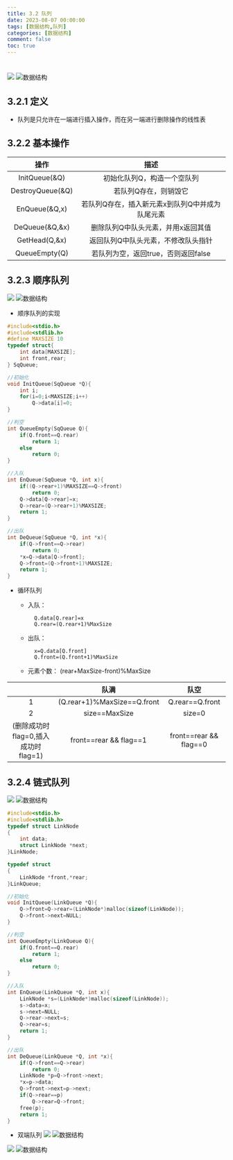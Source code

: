 ```yaml
---
title: 3.2 队列
date: 2023-08-07 00:00:00
tags: [数据结构,队列]
categories: [数据结构]
comment: false
toc: true
---
```

#
<!--more-->

![](../../../../themes/yilia/source/img/datastruct/3_stack/queue/1.png)
![数据结构](/img/datastruct/3_stack/queue/1.png)


## 3.2.1 定义
- 队列是只允许在一端进行插入操作，而在另一端进行删除操作的线性表

## 3.2.2 基本操作
|操作|描述|
|:---:|:---:|
|InitQueue(&Q)|初始化队列Q，构造一个空队列|
|DestroyQueue(&Q)|若队列Q存在，则销毁它|
|EnQueue(&Q,x)|若队列Q存在，插入新元素x到队列Q中并成为队尾元素|
|DeQueue(&Q,&x)|删除队列Q中队头元素，并用x返回其值|
|GetHead(Q,&x)|返回队列Q中队头元素，不修改队头指针|
|QueueEmpty(Q)|若队列为空，返回true，否则返回false|

## 3.2.3 顺序队列
![](../../../../themes/yilia/source/img/datastruct/3_stack/queue/2.png)
![数据结构](/img/datastruct/3_stack/queue/2.png)

- 顺序队列的实现
```c
#include<stdio.h>
#include<stdlib.h>
#define MAXSIZE 10
typedef struct{
    int data[MAXSIZE];
    int front,rear;
} SqQueue;

//初始化
void InitQueue(SqQueue *Q){
    int i;
    for(i=0;i<MAXSIZE;i++)
        Q->data[i]=0;
}

//判空
int QueueEmpty(SqQueue Q){
    if(Q.front==Q.rear)
        return 1;
    else
        return 0;
}

//入队
int EnQueue(SqQueue *Q, int x){
    if((Q->rear+1)%MAXSIZE==Q->front)
        return 0;
    Q->data[Q->rear]=x;
    Q->rear=(Q->rear+1)%MAXSIZE;
    return 1;
}

//出队
int DeQueue(SqQueue *Q, int *x){
    if(Q->front==Q->rear)
        return 0;
    *x=Q->data[Q->front];
    Q->front=(Q->front+1)%MAXSIZE;
    return 1;
}

```
-  循环队列
    - 入队：
    
            Q.data[Q.rear]=x
            Q.rear=(Q.rear+1)%MaxSize

    - 出队：

            x=Q.data[Q.front]
            Q.front=(Q.front+1)%MaxSize 


    - 元素个数：
            (rear+MaxSize-front)%MaxSize

||队满|队空|
|:---:|:---:|:---:|
|1|(Q.rear+1)%MaxSize==Q.front|Q.rear==Q.front
|2|size==MaxSize|size=0
(删除成功时flag=0,插入成功时flag=1)|front==rear && flag==1|front==rear && flag==0

## 3.2.4 链式队列
![](../../../../themes/yilia/source/img/datastruct/3_stack/queue/3.png)
![数据结构](/img/datastruct/3_stack/queue/3.png)

```c
#include<stdio.h>
#include<stdlib.h>
typedef struct LinkNode
{
    int data;
    struct LinkNode *next;
}LinkNode;

typedef struct
{
    LinkNode *front,*rear;
}LinkQueue;

//初始化
void InitQueue(LinkQueue *Q){
    Q->front=Q->rear=(LinkNode*)malloc(sizeof(LinkNode));
    Q->front->next=NULL;
}

//判空
int QueueEmpty(LinkQueue Q){
    if(Q.front==Q.rear)
        return 1;
    else
        return 0;
}

//入队
int EnQueue(LinkQueue *Q, int x){
    LinkNode *s=(LinkNode*)malloc(sizeof(LinkNode));
    s->data=x;
    s->next=NULL;
    Q->rear->next=s;
    Q->rear=s;
    return 1;
}

//出队
int DeQueue(LinkQueue *Q, int *x){
    if(Q->front==Q->rear)
        return 0;
    LinkNode *p=Q->front->next;
    *x=p->data;
    Q->front->next=p->next;
    if(Q->rear==p)
        Q->rear=Q->front;
    free(p);
    return 1;
}
```

- 双端队列
![](../../../../themes/yilia/source/img/datastruct/3_stack/queue/4.png)
![数据结构](/img/datastruct/3_stack/queue/4.png)

![](../../../../themes/yilia/source/img/datastruct/3_stack/queue/5.png)
![数据结构](/img/datastruct/3_stack/queue/5.png)